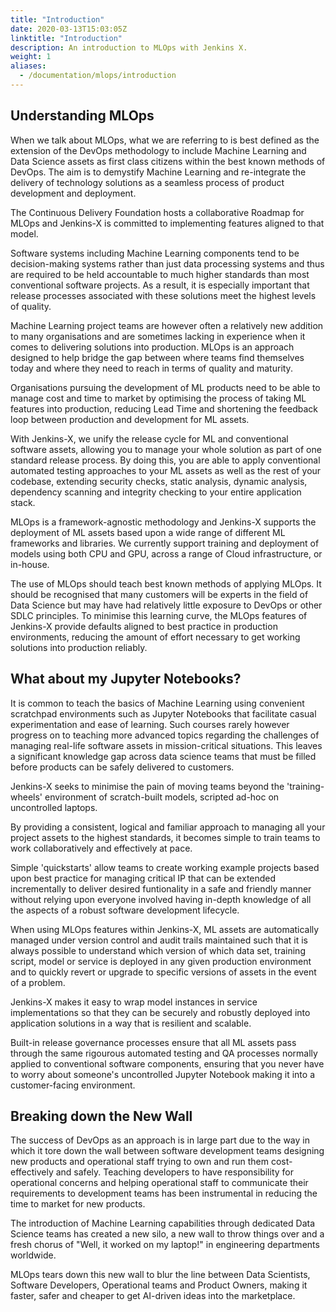 ```yaml
---
title: "Introduction"
date: 2020-03-13T15:03:05Z
linktitle: "Introduction"
description: An introduction to MLOps with Jenkins X.
weight: 1
aliases:
  - /documentation/mlops/introduction
---
```


## Understanding MLOps
When we talk about MLOps, what we are referring to is best defined as the extension of the DevOps methodology to include Machine Learning and Data Science assets as first class citizens within the best known methods of DevOps. The aim is to demystify Machine Learning and re-integrate the delivery of technology solutions as a seamless process of product development and deployment.

The Continuous Delivery Foundation hosts a collaborative Roadmap for MLOps and Jenkins-X is committed to implementing features aligned to that model.

Software systems including Machine Learning components tend to be decision-making systems rather than just data processing systems and thus are required to be held accountable to much higher standards than most conventional software projects. As a result, it is especially important that release processes associated with these solutions meet the highest levels of quality.

Machine Learning project teams are however often a relatively new addition to many organisations and are sometimes lacking in experience when it comes to delivering solutions into production. MLOps is an approach designed to help bridge the gap between where teams find themselves today and where they need to reach in terms of quality and maturity.

Organisations pursuing the development of ML products need to be able to manage cost and time to market by optimising the process of taking ML features into production, reducing Lead Time and shortening the feedback loop between production and development for ML assets.

With Jenkins-X, we unify the release cycle for ML and conventional software assets, allowing you to manage your whole solution as part of one standard release process. By doing this, you are able to apply conventional automated testing approaches to your ML assets as well as the rest of your codebase, extending security checks, static analysis, dynamic analysis, dependency scanning and integrity checking to your entire application stack.

MLOps is a framework-agnostic methodology and Jenkins-X supports the deployment of ML assets based upon a wide range of different ML frameworks and libraries. We currently support training and deployment of models using both CPU and GPU, across a range of Cloud infrastructure, or in-house.

The use of MLOps should teach best known methods of applying MLOps. It should be recognised that many customers will be experts in the field of Data Science but may have had relatively little exposure to DevOps or other SDLC principles. To minimise this learning curve, the MLOps features of Jenkins-X provide defaults aligned to best practice in production environments, reducing the amount of effort necessary to get working solutions into production reliably.

## What about my Jupyter Notebooks?
It is common to teach the basics of Machine Learning using convenient scratchpad environments such as Jupyter Notebooks that facilitate casual experimentation and ease of learning. Such courses rarely however progress on to teaching more advanced topics regarding the challenges of managing real-life software assets in mission-critical situations. This leaves a significant knowledge gap across data science teams that must be filled before products can be safely delivered to customers.

Jenkins-X seeks to minimise the pain of moving teams beyond the 'training-wheels' environment of scratch-built models, scripted ad-hoc on uncontrolled laptops.

By providing a consistent, logical and familiar approach to managing all your project assets to the highest standards, it becomes simple to train teams to work collaboratively and effectively at pace.

Simple 'quickstarts' allow teams to create working example projects based upon best practice for managing critical IP that can be extended incrementally to deliver desired funtionality in a safe and friendly manner without relying upon everyone involved having in-depth knowledge of all the aspects of a robust software development lifecycle.

When using MLOps features within Jenkins-X, ML assets are automatically managed under version control and audit trails maintained such that it is always possible to understand which version of which data set, training script, model or service is deployed in any given production environment and to quickly revert or upgrade to specific versions of assets in the event of a problem.

Jenkins-X makes it easy to wrap model instances in service implementations so that they can be securely and robustly deployed into application solutions in a way that is resilient and scalable.

Built-in release governance processes ensure that all ML assets pass through the same rigourous automated testing and QA processes normally applied to conventional software components, ensuring that you never have to worry about someone's uncontrolled Jupyter Notebook making it into a customer-facing environment.

## Breaking down the New Wall
The success of DevOps as an approach is in large part due to the way in which it tore down the wall between software development teams designing new products and operational staff trying to own and run them cost-effectively and safely. Teaching developers to have responsibility for operational concerns and helping operational staff to communicate their requirements to development teams has been instrumental in reducing the time to market for new products.

The introduction of Machine Learning capabilities through dedicated Data Science teams has created a new silo, a new wall to throw things over and a fresh chorus of "Well, it worked on my laptop!" in engineering departments worldwide.

MLOps tears down this new wall to blur the line between Data Scientists, Software Developers, Operational teams and Product Owners, making it faster, safer and cheaper to get AI-driven ideas into the marketplace.